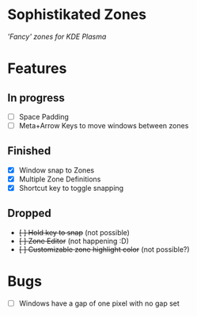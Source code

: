 # Sophistikated Zones
_'Fancy' zones for KDE Plasma_

# Features

## In progress
- [ ] Space Padding
- [ ] Meta+Arrow Keys to move windows between zones

## Finished
- [x] Window snap to Zones
- [x] Multiple Zone Definitions
- [x] Shortcut key to toggle snapping

## Dropped
- ~~[ ] Hold key to snap~~ (not possible)
- ~~[ ] Zone Editor~~ (not happening :D)
- ~~[ ] Customizable zone highlight color~~ (not possible?)

# Bugs
 - [ ] Windows have a gap of one pixel with no gap set